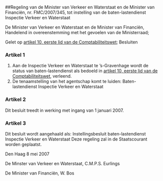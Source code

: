 <meta http-equiv='Content-Type' content='text/html; charset=utf-8' />

##Regeling van de Minister van Verkeer en Waterstaat en de Minister van Financiën, nr. FMC/2007/345, tot instelling van de baten-lastendienst Inspectie Verkeer en Waterstaat

De Minister van Verkeer en Waterstaat en de Minister van Financiën,  
Handelend in overeenstemming met het gevoelen van de Ministerraad;

Gelet op [artikel 10, eerste lid van de Comptabiliteitswet](../../../../../../../../wet/comptabiliteitswet/2001/BWBR0013891/README.md);
Besluiten    

### Artikel  1  

1.  Aan de Inspectie Verkeer en Waterstaat te ’s-Gravenhage wordt de status van baten-lastendienst als bedoeld in [artikel 10, eerste lid van de Comptabiliteitswet](../../../../../../../../wet/comptabiliteitswet/2001/BWBR0013891/README.md), verleend.   
2.  De tenaamstelling van het agentschap komt te luiden: Baten-lastendienst Inspectie Verkeer en Waterstaat  

### Artikel  2  

Dit besluit treedt in werking met ingang van 1 januari 2007. 

### Artikel  3  

Dit besluit wordt aangehaald als: Instellingsbesluit baten-lastendienst Inspectie Verkeer en Waterstaat 
Deze regeling zal in de Staatscourant worden geplaatst.   

Den Haag 
8 mei 2007   

De 
Minster van Verkeer en Waterstaat, 
C.M.P.S. Eurlings   

De 
Minister van Financiën, 
W. Bos     
